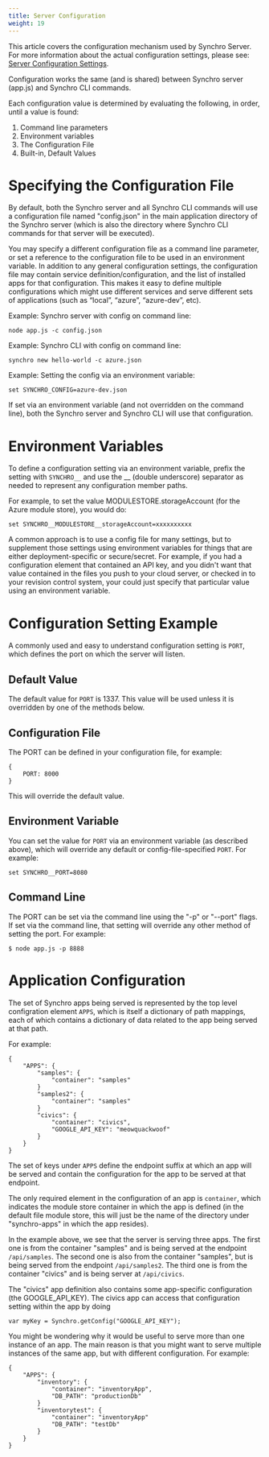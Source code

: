 ```yaml
---
title: Server Configuration
weight: 19
---
```


This article covers the configuration mechanism used by Synchro Server.  For more information about the actual configuration settings, 
please see: [Server Configuration Settings](server-configuration-settings).

Configuration works the same (and is shared) between Synchro server (app.js) and Synchro CLI commands.

Each configuration value is determined by evaluating the following, in order, until a value is found:

1. Command line parameters
1. Environment variables
1. The Configuration File
1. Built-in, Default Values

# Specifying the Configuration File

By default, both the Synchro server and all Synchro CLI commands will use a configuration file named "config.json" in the main application
directory of the Synchro server (which is also the directory where Synchro CLI commands for that server will be executed).

You may specify a different configuration file as a command line parameter, or set a reference to the configuration file to be used in an
environment variable. In addition to any general configuration settings, the configuration file may contain service definition/configuration,
and the list of installed apps for that configuration. This makes it easy to define multiple configurations which might use different services
and serve different sets of applications (such as “local”, “azure”, “azure-dev”, etc).

Example: Synchro server with config on command line:

    node app.js -c config.json

Example: Synchro CLI with config on command line:

    synchro new hello-world -c azure.json

Example: Setting the config via an environment variable:

    set SYNCHRO_CONFIG=azure-dev.json

If set via an environment variable (and not overridden on the command line), both the Synchro server and Synchro CLI will use that configuration.

# Environment Variables

To define a configuration setting via an environment variable, prefix the setting with `SYNCHRO__` and use the __ (double underscore) separator
as needed to represent any configuration member paths.

For example, to set the value MODULESTORE.storageAccount (for the Azure module store), you would do:

    set SYNCHRO__MODULESTORE__storageAccount=xxxxxxxxxx

A common approach is to use a config file for many settings, but to supplement those settings using environment variables for things that
are either deployment-specific or secure/secret. For example, if you had a configuration element that contained an API key, and you didn't
want that value contained in the files you push to your cloud server, or checked in to your revision control system, your could just specify
that particular value using an environment variable.

# Configuration Setting Example

A commonly used and easy to understand configuration setting is `PORT`, which defines the port on which the server will listen.

## Default Value

The default value for `PORT` is 1337. This value will be used unless it is overridden by one of the methods below.

## Configuration File

The PORT can be defined in your configuration file, for example:

    {
        PORT: 8000
    }

This will override the default value.

## Environment Variable

You can set the value for `PORT` via an environment variable (as described above), which will override any default or 
config-file-specified `PORT`. For example:

    set SYNCHRO__PORT=8080

## Command Line

The PORT can be set via the command line using the "-p" or "--port" flags. If set via the command line, that setting will override any other
method of setting the port. For example:

    $ node app.js -p 8888

# Application Configuration

The set of Synchro apps being served is represented by the top level configration element `APPS`, which is itself a dictionary of path mappings,
each of which contains a dictionary of data related to the app being served at that path.

For example:

    {
        "APPS": {
            "samples": {
                "container": "samples"
            }
            "samples2": {
                "container": "samples"
            }
            "civics": {
                "container": "civics",
                "GOOGLE_API_KEY": "meowquackwoof"
            }
        }
    }

The set of keys under `APPS` define the endpoint suffix at which an app will be served and contain the configuration for the app to be served
at that endpoint.

The only required element in the configuration of an app is `container`, which indicates the module store container in which the app is
defined (in the default file module store, this will just be the name of the directory under "synchro-apps" in which the app resides).

In the example above, we see that the server is serving three apps. The first one is from the container "samples" and is being served at
the endpoint `/api/samples`. The second one is also from the container "samples", but is being served from the endpoint `/api/samples2`. The
third one is from the container "civics" and is being server at `/api/civics`.

The "civics" app definition also contains some app-specific configuration (the GOOGLE_API_KEY). The civics app can access that configuration
setting within the app by doing

    var myKey = Synchro.getConfig("GOOGLE_API_KEY");

You might be wondering why it would be useful to serve more than one instance of an app. The main reason is that you might want to serve
multiple instances of the same app, but with different configuration. For example:

    {
        "APPS": {
            "inventory": {
                "container": "inventoryApp",
                "DB_PATH": "productionDb"
            }
            "inventorytest": {
                "container": "inventoryApp"
                "DB_PATH": "testDb"
            }
        }
    }
